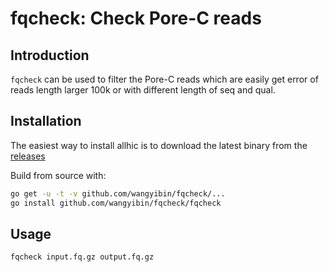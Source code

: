 # fqcheck: Check Pore-C reads

## Introduction 

`fqcheck` can be used to filter the Pore-C reads which are easily get error of reads length larger 100k or with different length of seq and qual.  

## Installation
The easiest way to install allhic is to download the latest binary from the [releases](https://github.com/wangyibin/fqcheck/releases)  

Build from source with:
```bash
go get -u -t -v github.com/wangyibin/fqcheck/...
go install github.com/wangyibin/fqcheck/fqcheck
```

## Usage
```bash
fqcheck input.fq.gz output.fq.gz
```
